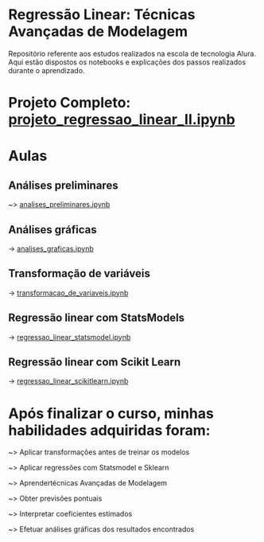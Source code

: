 # Regressão Linear: Técnicas Avançadas de Modelagem

Repositório referente aos estudos realizados na escola de tecnologia Alura. Aqui estão dispostos os notebooks e explicações dos passos realizados durante o aprendizado.

# Projeto Completo: [projeto_regressao_linear_II.ipynb](https://github.com/brunodleite/alura_reg_linear_II/blob/main/projeto_regressao_linear_II.ipynb)

# Aulas
## Análises preliminares
~> [analises_preliminares.ipynb](https://github.com/brunodleite/alura_reg_linear_II/blob/main/analises_preliminares.ipynb)
## Análises gráficas
-> [analises_graficas.ipynb](https://github.com/brunodleite/alura_reg_linear_II/blob/main/analises_graficas.ipynb)
## Transformação de variáveis
-> [transformacao_de_variaveis.ipynb](https://github.com/brunodleite/alura_reg_linear_II/blob/main/transformacao_de_variaveis.ipynb)
## Regressão linear com StatsModels
-> [regressao_linear_statsmodel.ipynb](https://github.com/brunodleite/alura_reg_linear_II/blob/main/regressao_linear_statsmodel.ipynb)
## Regressão linear com Scikit Learn
-> [regressao_linear_scikitlearn.ipynb](https://github.com/brunodleite/alura_reg_linear_II/blob/main/regressao_linear_scikitlearn.ipynb)

# Após finalizar o curso, minhas habilidades adquiridas foram:

~> Aplicar transformações antes de treinar os modelos

~> Aplicar regressões com Statsmodel e Sklearn

~> Aprendertécnicas Avançadas de Modelagem

~> Obter previsões pontuais

~> Interpretar coeficientes estimados

~> Efetuar análises gráficas dos resultados encontrados

